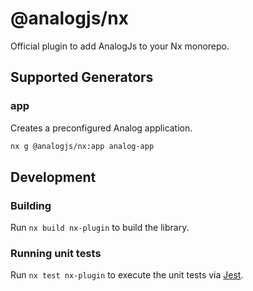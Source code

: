 # @analogjs/nx

Official plugin to add AnalogJs to your Nx monorepo.

## Supported Generators

### app

Creates a preconfigured Analog application.

```sh
nx g @analogjs/nx:app analog-app
```

## Development

### Building

Run `nx build nx-plugin` to build the library.

### Running unit tests

Run `nx test nx-plugin` to execute the unit tests via [Jest](https://jestjs.io).
